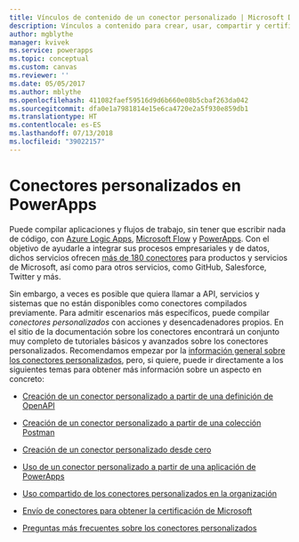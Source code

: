 ```yaml
---
title: Vínculos de contenido de un conector personalizado | Microsoft Docs
description: Vínculos a contenido para crear, usar, compartir y certificar conectores personalizados.
author: mgblythe
manager: kvivek
ms.service: powerapps
ms.topic: conceptual
ms.custom: canvas
ms.reviewer: ''
ms.date: 05/05/2017
ms.author: mblythe
ms.openlocfilehash: 411082faef59516d9d6b660e08b5cbaf263da042
ms.sourcegitcommit: dfa0e1a7981814e15e6ca4720e2a5f930e859db1
ms.translationtype: HT
ms.contentlocale: es-ES
ms.lasthandoff: 07/13/2018
ms.locfileid: "39022157"
---
```

# <a name="custom-connectors-in-powerapps"></a>Conectores personalizados en PowerApps

Puede compilar aplicaciones y flujos de trabajo, sin tener que escribir nada de código, con [Azure Logic Apps](https://azure.microsoft.com/services/logic-apps), [Microsoft Flow](https://flow.microsoft.com) y [PowerApps](https://powerapps.microsoft.com). Con el objetivo de ayudarle a integrar sus procesos empresariales y de datos, dichos servicios ofrecen [más de 180 conectores](https://docs.microsoft.com/connectors/) para productos y servicios de Microsoft, así como para otros servicios, como GitHub, Salesforce, Twitter y más. 

Sin embargo, a veces es posible que quiera llamar a API, servicios y sistemas que no están disponibles como conectores compilados previamente. Para admitir escenarios más específicos, puede compilar *conectores personalizados* con acciones y desencadenadores propios. En el sitio de la documentación sobre los conectores encontrará un conjunto muy completo de tutoriales básicos y avanzados sobre los conectores personalizados. Recomendamos empezar por la [información general sobre los conectores personalizados](https://docs.microsoft.com/connectors/custom-connectors/), pero, si quiere, puede ir directamente a los siguientes temas para obtener más información sobre un aspecto en concreto:

* [Creación de un conector personalizado a partir de una definición de OpenAPI](https://docs.microsoft.com/connectors/custom-connectors/define-openapi-definition)

* [Creación de un conector personalizado a partir de una colección Postman](https://docs.microsoft.com/connectors/custom-connectors/define-postman-collection)

* [Creación de un conector personalizado desde cero](https://docs.microsoft.com/connectors/custom-connectors/define-blank)

* [Uso de un conector personalizado a partir de una aplicación de PowerApps](https://docs.microsoft.com/connectors/custom-connectors/use-custom-connector-powerapps)

* [Uso compartido de los conectores personalizados en la organización](https://docs.microsoft.com/connectors/custom-connectors/share)

* [Envío de conectores para obtener la certificación de Microsoft](https://docs.microsoft.com/connectors/custom-connectors/submit-certification)

* [Preguntas más frecuentes sobre los conectores personalizados](https://docs.microsoft.com/connectors/custom-connectors/faq)